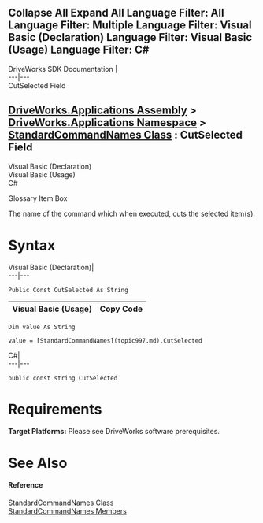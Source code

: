 Collapse All Expand All Language Filter: All  Language Filter: Multiple  Language Filter: Visual Basic (Declaration) Language Filter: Visual Basic (Usage) Language Filter: C#  
---  
DriveWorks SDK Documentation  |   
---|---  
CutSelected Field   
  
[DriveWorks.Applications Assembly](topic13.md) > [DriveWorks.Applications Namespace](topic16.md) > [StandardCommandNames Class](topic997.md) : CutSelected Field  
---  
  
Visual Basic (Declaration)    
Visual Basic (Usage)    
C# 

Glossary Item Box

The name of the command which when executed, cuts the selected item(s). 

# Syntax

Visual Basic (Declaration)|   
---|---  
      
    
    Public Const CutSelected As String  
  
Visual Basic (Usage)| Copy Code  
---|---  
      
    
    Dim value As String
     
    value = [StandardCommandNames](topic997.md).CutSelected  
  
C#|   
---|---  
      
    
    public const string CutSelected  
  
# Requirements

**Target Platforms:** Please see DriveWorks software prerequisites.

# See Also

#### Reference

[StandardCommandNames Class](topic997.md)   
[StandardCommandNames Members](topic998.md)


